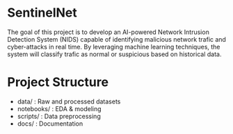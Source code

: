 # SentinelNet
The goal of this project is to develop an AI-powered Network Intrusion Detection System (NIDS) capable of identifying malicious network trafic and cyber-attacks in real time. By leveraging machine learning techniques, the system will classify trafic as normal or suspicious based on historical data. 

# Project Structure
- data/ : Raw and processed datasets
- notebooks/ : EDA & modeling
- scripts/ : Data preprocessing
- docs/ : Documentation